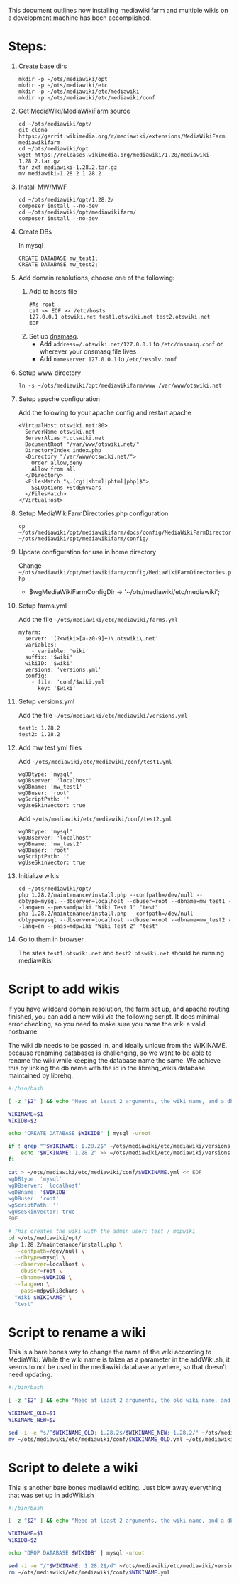 This document outlines how installing mediawiki farm and multiple
wikis on a development machine has been accomplished.

# Steps:

1. Create base dirs

    ```
    mkdir -p ~/ots/mediawiki/opt
    mkdir -p ~/ots/mediawiki/etc
    mkdir -p ~/ots/mediawiki/etc/mediawiki
    mkdir -p ~/ots/mediawiki/etc/mediawiki/conf
    ```

1. Get MediaWiki/MediaWikiFarm source

    ```
    cd ~/ots/mediawiki/opt/
    git clone https://gerrit.wikimedia.org/r/mediawiki/extensions/MediaWikiFarm mediawikifarm
    cd ~/ots/mediawiki/opt
    wget https://releases.wikimedia.org/mediawiki/1.28/mediawiki-1.28.2.tar.gz
    tar zxf mediawiki-1.28.2.tar.gz
    mv mediawiki-1.28.2 1.28.2
    ```

1. Install MW/MWF

    ```
    cd ~/ots/mediawiki/opt/1.28.2/
    composer install --no-dev
    cd ~/ots/mediawiki/opt/mediawikifarm/
    composer install --no-dev
    ```

1. Create DBs

    In mysql
    ```
    CREATE DATABASE mw_test1;
    CREATE DATABASE mw_test2;
    ```

1. Add domain resolutions, choose one of the following:

   1. Add to hosts file
      ```
      #As root
      cat << EOF >> /etc/hosts
      127.0.0.1 otswiki.net test1.otswiki.net test2.otswiki.net
      EOF
      ```
   1. Set up [dnsmasq](http://www.thekelleys.org.uk/dnsmasq/doc.html).
      * Add `address=/.otswiki.net/127.0.0.1` to `/etc/dnsmasq.conf` or wherever
        your dnsmasq file lives
      * Add `nameserver 127.0.0.1` to `/etc/resolv.conf`

1. Setup www directory

   ```
   ln -s ~/ots/mediawiki/opt/mediawikifarm/www /var/www/otswiki.net
   ```

1. Setup apache configuration

   Add the folowing to your apache config and restart apache
   ```
   <VirtualHost otswiki.net:80>
     ServerName otswiki.net
     ServerAlias *.otswiki.net
     DocumentRoot "/var/www/otswiki.net/"
     DirectoryIndex index.php
     <Directory "/var/www/otswiki.net/">
       Order allow,deny
       Allow from all
     </Directory>
     <FilesMatch "\.(cgi|shtml|phtml|php)$">
       SSLOptions +StdEnvVars
     </FilesMatch>
   </VirtualHost>
   ```

1. Setup MediaWikiFarmDirectories.php configuration

    ```
    cp  ~/ots/mediawiki/opt/mediawikifarm/docs/config/MediaWikiFarmDirectories.php ~/ots/mediawiki/opt/mediawikifarm/config/
    ```

1. Update configuration for use in home directory

    Change `~/ots/mediawiki/opt/mediawikifarm/config/MediaWikiFarmDirectories.php`
    * $wgMediaWikiFarmConfigDir -> '~/ots/mediawiki/etc/mediawiki';

1. Setup farms.yml

    Add the file `~/ots/mediawiki/etc/mediawiki/farms.yml`
    ```
    myfarm:
      server: '(?<wiki>[a-z0-9]+)\.otswiki\.net'
      variables:
        - variable: 'wiki'
      suffix: '$wiki'
      wikiID: '$wiki'
      versions: 'versions.yml'
      config:
        - file: 'conf/$wiki.yml'
          key: '$wiki'
    ```
1. Setup versions.yml

    Add the file `~/ots/mediawiki/etc/mediawiki/versions.yml`
    ```
    test1: 1.28.2
    test2: 1.28.2
    ```

1. Add mw test yml files

    Add `~/ots/mediawiki/etc/mediawiki/conf/test1.yml`
    ```
    wgDBtype: 'mysql'
    wgDBserver: 'localhost'
    wgDBname: 'mw_test1'
    wgDBuser: 'root'
    wgScriptPath: ''
    wgUseSkinVector: true
    ```
    Add `~/ots/mediawiki/etc/mediawiki/conf/test2.yml`
    ```
    wgDBtype: 'mysql'
    wgDBserver: 'localhost'
    wgDBname: 'mw_test2'
    wgDBuser: 'root'
    wgScriptPath: ''
    wgUseSkinVector: true
    ```

1. Initialize wikis

    ```
    cd ~/ots/mediawiki/opt/
    php 1.28.2/maintenance/install.php --confpath=/dev/null --dbtype=mysql --dbserver=localhost --dbuser=root --dbname=mw_test1 --lang=en --pass=mdpwiki "Wiki Test 1" "test"
    php 1.28.2/maintenance/install.php --confpath=/dev/null --dbtype=mysql --dbserver=localhost --dbuser=root --dbname=mw_test2 --lang=en --pass=mdpwiki "Wiki Test 2" "test"
    ```

1. Go to them in browser

    The sites `test1.otswiki.net` and `test2.otswiki.net` should be running mediawikis!

# Script to add wikis

If you have wildcard domain resolution, the farm set up, and apache routing
finished, you can add a new wiki via the following script.  It does minimal
error checking, so you need to make sure you name the wiki a valid hostname.

The wiki db needs to be passed in, and ideally unique from the WIKINAME, because
renaming databases is challenging, so we want to be able to rename the wiki while
keeping the database name the same.  We achieve this by linking the db name
with the id in the librehq_wikis database maintained by librehq.

```bash
#!/bin/bash

[ -z "$2" ] && echo "Need at least 2 arguments, the wiki name, and a db id" && exit

WIKINAME=$1
WIKIDB=$2

echo "CREATE DATABASE $WIKIDB" | mysql -uroot

if ! grep "^$WIKINAME: 1.28.2$" ~/ots/mediawiki/etc/mediawiki/versions.yml &> /dev/null ; then
    echo "$WIKINAME: 1.28.2" >> ~/ots/mediawiki/etc/mediawiki/versions.yml
fi

cat > ~/ots/mediawiki/etc/mediawiki/conf/$WIKINAME.yml << EOF
wgDBtype: 'mysql'
wgDBserver: 'localhost'
wgDBname: '$WIKIDB'
wgDBuser: 'root'
wgScriptPath: ''
wgUseSkinVector: true
EOF

# This creates the wiki with the admin user: test / mdpwiki
cd ~/ots/mediawiki/opt/
php 1.28.2/maintenance/install.php \
  --confpath=/dev/null \
  --dbtype=mysql \
  --dbserver=localhost \
  --dbuser=root \
  --dbname=$WIKIDB \
  --lang=en \
  --pass=mdpwiki8chars \
  "Wiki $WIKINAME" \
  "test"
```

# Script to rename a wiki

This is a bare bones way to change the name of the wiki according to MediaWiki.
While the wiki name is taken as a parameter in the addWiki.sh, it seems to not
be used in the mediawiki database anywhere, so that doesn't need updating.

```bash
#!/bin/bash

[ -z "$2" ] && echo "Need at least 2 arguments, the old wiki name, and new wiki name" && exit

WIKINAME_OLD=$1
WIKINAME_NEW=$2

sed -i -e "s/^$WIKINAME_OLD: 1.28.2$/$WIKINAME_NEW: 1.28.2/" ~/ots/mediawiki/etc/mediawiki/versions.yml
mv ~/ots/mediawiki/etc/mediawiki/conf/$WIKINAME_OLD.yml ~/ots/mediawiki/etc/mediawiki/conf/$WIKINAME_NEW.yml
```

# Script to delete a wiki

This is another bare bones mediawiki editing.  Just blow away everything that
was set up in addWiki.sh

```bash
#!/bin/bash

[ -z "$2" ] && echo "Need at least 2 arguments, the wiki name, and a db id" && exit

WIKINAME=$1
WIKIDB=$2

echo "DROP DATABASE $WIKIDB" | mysql -uroot

sed -i -e "/^$WIKINAME: 1.28.2$/d" ~/ots/mediawiki/etc/mediawiki/versions.yml
rm ~/ots/mediawiki/etc/mediawiki/conf/$WIKINAME.yml
```
